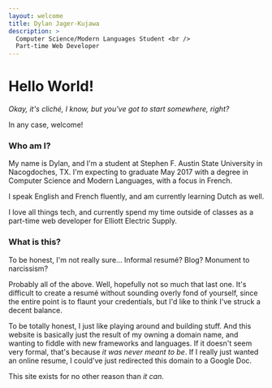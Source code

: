 ```yaml
---
layout: welcome
title: Dylan Jager-Kujawa
description: >
  Computer Science/Modern Languages Student <br />
  Part-time Web Developer
---
```


# Hello World!

*Okay, it's cliché, I know, but you've got to start somewhere, right?*

In any case, welcome!

### Who am I?

My name is Dylan, and I'm a student at Stephen F. Austin State University in Nacogdoches, TX. I'm expecting to graduate May 2017 with a degree in Computer Science and Modern Languages, with a focus in French.

I speak English and French fluently, and am currently learning Dutch as well.

I love all things tech, and currently spend my time outside of classes as a part-time web developer for Elliott Electric Supply.

### What is this?

To be honest, I'm not really sure... Informal resumé? Blog? Monument to narcissism?

Probably all of the above. Well, hopefully not so much that last one. It's difficult to create a resumé without sounding overly fond of yourself, since the entire point is to flaunt your credentials, but I'd like to think I've struck a decent balance.

To be totally honest, I just like playing around and building stuff. And this website is basically just the result of my owning a domain name, and wanting to fiddle with new frameworks and languages. If it doesn't seem very formal, that's because *it was never meant to be*. If I really just wanted an online resume, I could've just redirected this domain to a Google Doc.

This site exists for no other reason than *it can*.
